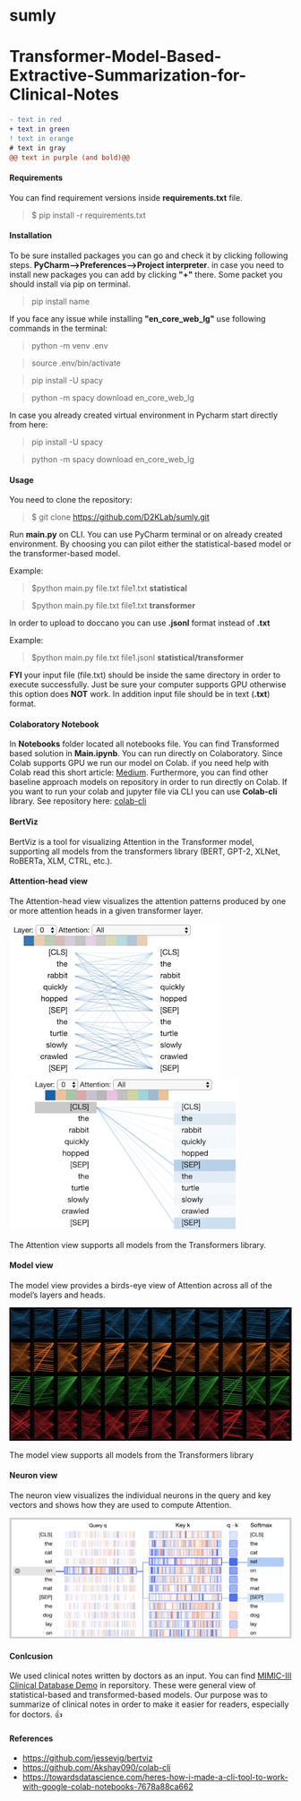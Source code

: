 # sumly


# Transformer-Model-Based-Extractive-Summarization-for-Clinical-Notes
```diff
- text in red
+ text in green
! text in orange
# text in gray
@@ text in purple (and bold)@@
```
              

 #### Requirements 
You can find requirement versions inside **requirements.txt** file.

> $ pip install -r requirements.txt

#### Installation

To be sure installed packages you can go and check it by clicking following steps. **PyCharm-->Preferences-->Project interpreter**. in case you need to install new packages you can add by clicking **"+"** there.
Some packet you should install via pip on terminal. 
> pip install name

If you face any issue while installing  **"en_core_web_lg"** use following commands in the terminal:

>python -m venv .env

>source .env/bin/activate

>pip install -U spacy

>python -m spacy download en_core_web_lg

In case you already created virtual environment in Pycharm start directly from here:

>pip install -U spacy

>python -m spacy download en_core_web_lg


#### Usage

You need to clone the repository:

> $ git clone https://github.com/D2KLab/sumly.git

Run **main.py** on CLI. You can use PyCharm terminal or on already created environment.
By choosing you can pilot either the statistical-based model or the transformer-based model.

Example: 
>$python main.py file.txt file1.txt **statistical**

>$python main.py file.txt file1.txt **transformer**

In order to upload to doccano you can use **.jsonl** format instead of **.txt**

Example: 
>$python main.py file.txt file1.jsonl **statistical/transformer**

**FYI** your input file (file.txt) should be inside the same directory in order to execute successfully.
Just be sure your computer supports GPU otherwise this option does **NOT** work. In addition input file should be in text (**.txt**) format. 

#### Colaboratory Notebook

In **Notebooks** folder located all notebooks file. You can find Transformed based solution in **Main.ipynb**. You can run directly on Colaboratory. Since Colab supports GPU we run our model on Colab.
if you need help with Colab read this short article: [Medium](https://medium.com/@rizvansaatov94/how-to-import-data-to-google-colab-for-the-beginner-6a311f051279).
Furthermore, you can find  other baseline approach models on repository in order to run directly on Colab. 
If you want to run your colab and jupyter file via CLI you can use **Colab-cli** library.
See repository here: [colab-cli](https://github.com/Akshay090/colab-cli)



#### BertViz

BertViz is a tool for visualizing Attention in the Transformer model, supporting all models from the transformers library (BERT, GPT-2, XLNet, RoBERTa, XLM, CTRL, etc.).

#### Attention-head view
The Attention-head view visualizes the attention patterns produced by one or more attention heads in a given transformer layer.

 
![alt text](https://github.com/D2KLab/sumly/blob/master/Images/head_thumbnail_left.png) 
![alt text](https://github.com/D2KLab/sumly/blob/master/Images/head_thumbnail_right.gif) 


The Attention view supports all models from the Transformers library.

#### Model view

The model view provides a birds-eye view of Attention across all of the model’s layers and heads.


![alt text](https://github.com/D2KLab/sumly/blob/master/Images/model_thumbnail.jpg) 


The model view supports all models from the Transformers library

#### Neuron view

The neuron view visualizes the individual neurons in the query and key vectors and shows how they are used to compute Attention.


![alt text](https://github.com/D2KLab/sumly/blob/master/Images/neuron_thumbnail.png)



#### Conlcusion


We used clinical notes written by doctors as an input. You can find  [ MIMIC-III Clinical Database Demo](https://physionet.org/content/mimiciii-demo/1.4/) in reporsitory. These were general view of statistical-based and transformed-based models. Our purpose was to summarize of clinical notes in order to make it easier for readers, especially for doctors. :+1: 

#### References

- https://github.com/jessevig/bertviz
- https://github.com/Akshay090/colab-cli
- https://towardsdatascience.com/heres-how-i-made-a-cli-tool-to-work-with-google-colab-notebooks-7678a88ca662
